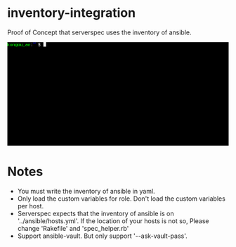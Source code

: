 # inventory-integration

Proof of Concept that serverspec uses the inventory of ansible.

![tty](tty.gif)

# Notes

- You must write the inventory of ansible in yaml.
- Only load the custom variables for role. Don't load the custom variables per host.
- Serverspec expects that the inventory of ansible is on '../ansible/hosts.yml'. If the location of your hosts is not so, Please change 'Rakefile' and 'spec_helper.rb'
- Support ansible-vault. But only support '--ask-vault-pass'. 
